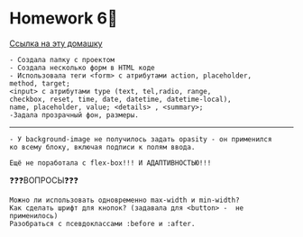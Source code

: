 # Homework 6🌺

[Ссылка на эту домашку](https://alexandra77718.github.io/hw6/)

```
- Создала папку с проектом
- Создала несколько форм в HTML коде
- Использовала теги <form> с атрибутами action, placeholder,
method, target;
<input> с атрибутами type (text, tel,radio, range, 
checkbox, reset, time, date, datetime, datetime-local),
name, placeholder, value; <details> , <summary>; 
-Задала прозрачный фон, размеры.
```
---
```
- У background-image не получилось задать opasity - он применился 
ко всему блоку, включая подписи к полям ввода.

Ещё не поработала с flex-box!!! И АДАПТИВНОСТЬЮ!!!
```
❓❓❓ВОПРОСЫ❓❓❓
```
Можно ли использовать одновременно max-width и min-width?
Как сделать шрифт для кнопок? (задавала для <button> -  не применилось)
Разобраться с псевдоклассами :before и :after.
```
